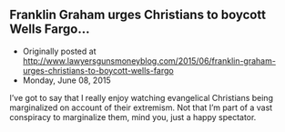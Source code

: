 ## Franklin Graham urges Christians to boycott Wells Fargo…

 * Originally posted at http://www.lawyersgunsmoneyblog.com/2015/06/franklin-graham-urges-christians-to-boycott-wells-fargo
 * Monday, June 08, 2015

I’ve got to say that I really enjoy watching evangelical Christians being marginalized on account of their extremism. Not that I’m part of a vast conspiracy to marginalize them, mind you, just a happy spectator.